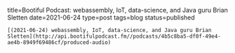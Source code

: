 
title=Bootiful Podcast: webassembly, IoT, data-science, and Java guru Brian Sletten
date=2021-06-24
type=post
tags=blog
status=published
~~~~~~
[(2021-06-24) webassembly, IoT, data-science, and Java guru Brian Sletten](http://api.bootifulpodcast.fm//podcasts/4b5c8ba5-df0f-49e4-ae4b-8949f69486cf/produced-audio) 
            